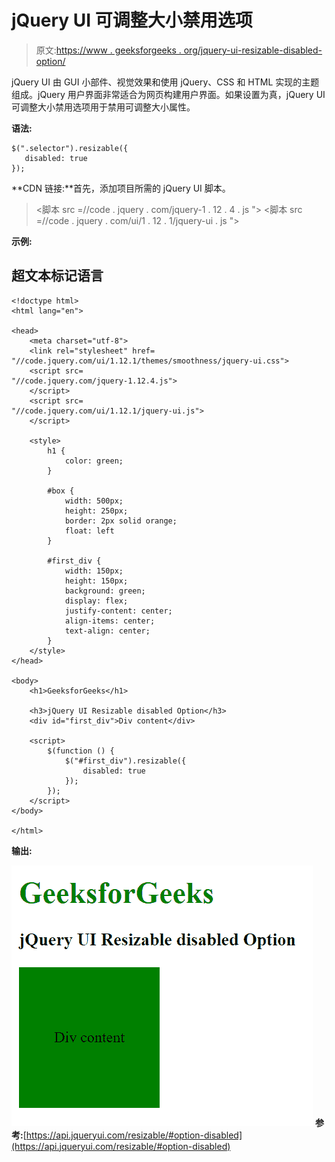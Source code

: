 # jQuery UI 可调整大小禁用选项

> 原文:[https://www . geeksforgeeks . org/jquery-ui-resizable-disabled-option/](https://www.geeksforgeeks.org/jquery-ui-resizable-disabled-option/)

jQuery UI 由 GUI 小部件、视觉效果和使用 jQuery、CSS 和 HTML 实现的主题组成。jQuery 用户界面非常适合为网页构建用户界面。如果设置为真，jQuery UI 可调整大小禁用选项用于禁用可调整大小属性。

**语法:**

```
$(".selector").resizable({
   disabled: true
});
```

**CDN 链接:**首先，添加项目所需的 jQuery UI 脚本。

> <link rel="”stylesheet”" href="”//code.jquery.com/ui/1.12.1/themes/smoothness/jquery-ui.css”">
> <脚本 src =//code . jquery . com/jquery-1 . 12 . 4 . js "></脚本>
> <脚本 src =//code . jquery . com/ui/1 . 12 . 1/jquery-ui . js "></脚本>

**示例:**

## 超文本标记语言

```
<!doctype html>
<html lang="en">

<head>
    <meta charset="utf-8">
    <link rel="stylesheet" href=
"//code.jquery.com/ui/1.12.1/themes/smoothness/jquery-ui.css">
    <script src=
"//code.jquery.com/jquery-1.12.4.js">
    </script>
    <script src=
"//code.jquery.com/ui/1.12.1/jquery-ui.js">
    </script>

    <style>
        h1 {
            color: green;
        }

        #box {
            width: 500px;
            height: 250px;
            border: 2px solid orange;
            float: left
        }

        #first_div {
            width: 150px;
            height: 150px;
            background: green;
            display: flex;
            justify-content: center;
            align-items: center;
            text-align: center;
        }
    </style>
</head>

<body>
    <h1>GeeksforGeeks</h1>

    <h3>jQuery UI Resizable disabled Option</h3>
    <div id="first_div">Div content</div>

    <script>
        $(function () {
            $("#first_div").resizable({
                disabled: true
            });
        });
    </script>
</body>

</html>
```

**输出:**

![](img/6f976fe5022ac7c2efd9b0f0f7a4b8ff.png)
**参考:**[https://api.jqueryui.com/resizable/#option-disabled](https://api.jqueryui.com/resizable/#option-disabled)